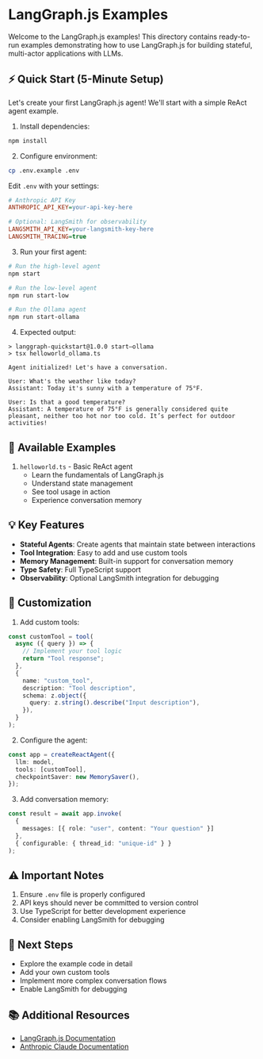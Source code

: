 # LangGraph.js Examples

Welcome to the LangGraph.js examples! This directory contains ready-to-run examples demonstrating how to use LangGraph.js for building stateful, multi-actor applications with LLMs.

## ⚡ Quick Start (5-Minute Setup)

Let's create your first LangGraph.js agent! We'll start with a simple ReAct agent example.

1. Install dependencies:
```bash
npm install
```

2. Configure environment:
```bash
cp .env.example .env
```

Edit `.env` with your settings:
```ini
# Anthropic API Key
ANTHROPIC_API_KEY=your-api-key-here

# Optional: LangSmith for observability
LANGSMITH_API_KEY=your-langsmith-key-here
LANGSMITH_TRACING=true
```

3. Run your first agent:
```bash
# Run the high-level agent
npm start

# Run the low-level agent
npm run start-low

# Run the Ollama agent
npm run start-ollama
```

4. Expected output:
```shell
> langgraph-quickstart@1.0.0 start—ollama
> tsx helloworld_ollama.ts

Agent initialized! Let's have a conversation.

User: What's the weather like today?
Assistant: Today it's sunny with a temperature of 75°F.

User: Is that a good temperature?
Assistant: A temperature of 75°F is generally considered quite pleasant, neither too hot nor too cold. It’s perfect for outdoor activities!
```

## 🚀 Available Examples

1. `helloworld.ts` - Basic ReAct agent
   - Learn the fundamentals of LangGraph.js
   - Understand state management
   - See tool usage in action
   - Experience conversation memory

## 💡 Key Features

- **Stateful Agents**: Create agents that maintain state between interactions
- **Tool Integration**: Easy to add and use custom tools
- **Memory Management**: Built-in support for conversation memory
- **Type Safety**: Full TypeScript support
- **Observability**: Optional LangSmith integration for debugging

## 🔧 Customization

1. Add custom tools:
```typescript
const customTool = tool(
  async ({ query }) => {
    // Implement your tool logic
    return "Tool response";
  },
  {
    name: "custom_tool",
    description: "Tool description",
    schema: z.object({
      query: z.string().describe("Input description"),
    }),
  }
);
```

2. Configure the agent:
```typescript
const app = createReactAgent({
  llm: model,
  tools: [customTool],
  checkpointSaver: new MemorySaver(),
});
```

3. Add conversation memory:
```typescript
const result = await app.invoke(
  {
    messages: [{ role: "user", content: "Your question" }]
  },
  { configurable: { thread_id: "unique-id" } }
);
```

## ⚠️ Important Notes

1. Ensure `.env` file is properly configured
2. API keys should never be committed to version control
3. Use TypeScript for better development experience
4. Consider enabling LangSmith for debugging

## 🤝 Next Steps

- Explore the example code in detail
- Add your own custom tools
- Implement more complex conversation flows
- Enable LangSmith for debugging

## 📚 Additional Resources

- [LangGraph.js Documentation](https://langchain-ai.github.io/langgraphjs/)
- [Anthropic Claude Documentation](https://docs.anthropic.com/claude/)